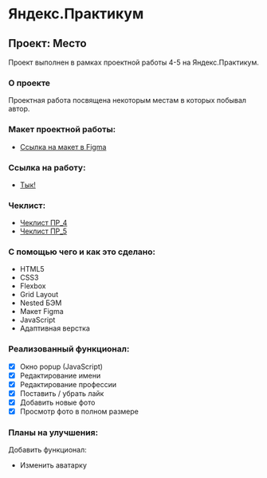# Яндекс.Практикум

## Проект: Место
Проект выполнен в рамках проектной работы 4-5 на Яндекс.Практикум.

### О проекте
Проектная работа посвящена некоторым местам в которых побывал автор.

### Макет проектной работы:

* [Ссылка на макет в Figma](https://www.figma.com/file/2cn9N9jSkmxD84oJik7xL7/JavaScript.-Sprint-4?node-id=0%3A1)

### Ссылка на работу:

* [Тык!](https://rodzy28.github.io/mesto)

### Чеклист:

* [Чеклист ПР_4](https://code.s3.yandex.net/web-developer/checklists-pdf/new-program/checklist-4.pdf)
* [Чеклист ПР_5](https://code.s3.yandex.net/web-developer/checklists-pdf/new-program/checklist-5.pdf)

### С помощью чего и как это сделано:
- HTML5
- CSS3
- Flexbox
- Grid Layout
- Nested БЭМ
- Макет Figma
- JavaScript
- Адаптивная верстка

### Реализованный функционал:
- [X] Окно popup (JavaScript)
- [X] Редактирование имени
- [X] Редактирование профессии
- [X] Поставить / убрать лайк
- [X] Добавить новые фото
- [X] Просмотр фото в полном размере

### Планы на улучшения:
Добавить функционал:
* Изменить аватарку
